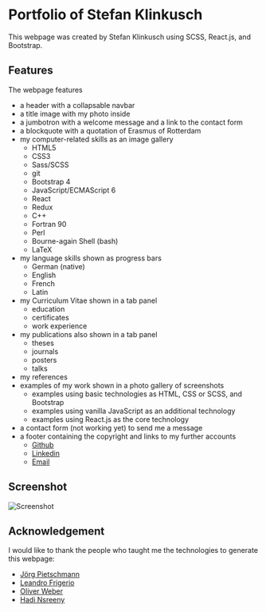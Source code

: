 # Portfolio of Stefan Klinkusch

This webpage was created by Stefan Klinkusch using SCSS, React.js, and Bootstrap.

## Features

The webpage features
- a header with a collapsable navbar
- a title image with my photo inside
- a jumbotron with a welcome message and a link to the contact form
- a blockquote with a quotation of Erasmus of Rotterdam
- my computer-related skills as an image gallery
  - HTML5
  - CSS3
  - Sass/SCSS
  - git
  - Bootstrap 4
  - JavaScript/ECMAScript 6
  - React
  - Redux
  - C++
  - Fortran 90
  - Perl
  - Bourne-again Shell (bash)
  - LaTeX
- my language skills shown as progress bars
  - German (native)
  - English
  - French
  - Latin
- my Curriculum Vitae shown in a tab panel
  - education
  - certificates
  - work experience
- my publications also shown in a tab panel
  - theses
  - journals
  - posters
  - talks
- my references
- examples of my work shown in a photo gallery of screenshots
  - examples using basic technologies as HTML, CSS or SCSS, and Bootstrap
  - examples using vanilla JavaScript as an additional technology
  - examples using React.js as the core technology
- a contact form (not working yet) to send me a message
- a footer containing the copyright and links to my further accounts
  - [Github](https://github.com/sklinkusch)
  - [Linkedin](https://www.linkedin.com/in/stefan-klinkusch-b0595216a)
  - [Email](mailto:stefan.klinkusch@googlemail.com)

## Screenshot

![Screenshot](./Screenshot.png)

## Acknowledgement

I would like to thank the people who taught me the technologies to generate this webpage:
- [Jörg Pietschmann](http://www.pit-media.de/)
- [Leandro Frigerio](https://github.com/LeandroDCI)
- [Oliver Weber](https://github.com/oliverwebr)
- [Hadi Nsreeny](https://github.com/hnsreeny)